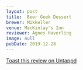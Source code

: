 ```yaml
---
layout: post
title:  Beer Geek Dessert
brewer: Mikkeller
venue: MacKinlay's Inn
reviewer: Agnes Haverling
image: null
pubDate: 2019-12-28
---
```



[Toast this review on Untappd](https://untappd.com/user/StoutEmpire/checkin/848038909)
